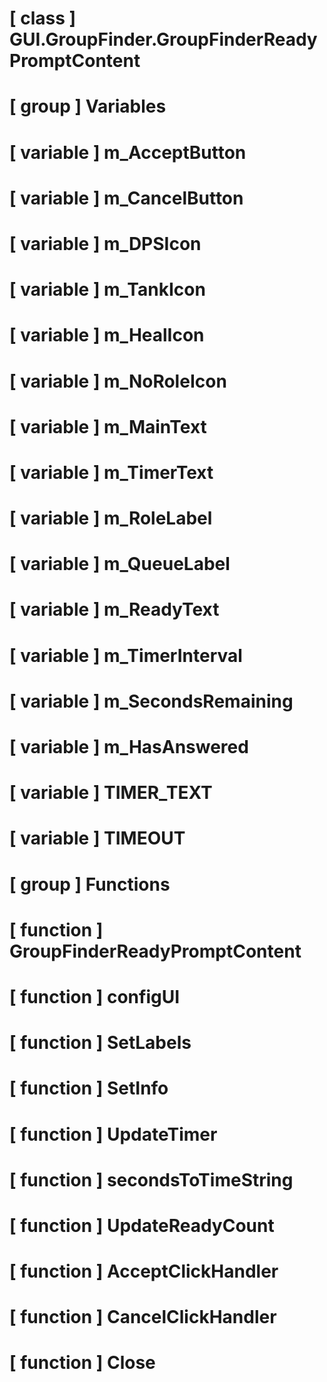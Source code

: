 # [ class ] GUI.GroupFinder.GroupFinderReadyPromptContent

# [ group ] Variables

# [ variable ] m_AcceptButton

# [ variable ] m_CancelButton

# [ variable ] m_DPSIcon

# [ variable ] m_TankIcon

# [ variable ] m_HealIcon

# [ variable ] m_NoRoleIcon

# [ variable ] m_MainText

# [ variable ] m_TimerText

# [ variable ] m_RoleLabel

# [ variable ] m_QueueLabel

# [ variable ] m_ReadyText

# [ variable ] m_TimerInterval

# [ variable ] m_SecondsRemaining

# [ variable ] m_HasAnswered

# [ variable ] TIMER_TEXT

# [ variable ] TIMEOUT

# [ group ] Functions

# [ function ] GroupFinderReadyPromptContent

# [ function ] configUI

# [ function ] SetLabels

# [ function ] SetInfo

# [ function ] UpdateTimer

# [ function ] secondsToTimeString

# [ function ] UpdateReadyCount

# [ function ] AcceptClickHandler

# [ function ] CancelClickHandler

# [ function ] Close

